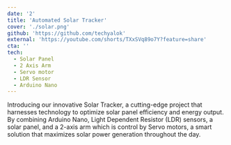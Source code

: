 ```yaml
---
date: '2'
title: 'Automated Solar Tracker'
cover: './solar.png'
github: 'https://github.com/techyalok'
external: 'https://youtube.com/shorts/TXxSVq89o7Y?feature=share'
cta: ''
tech:
  - Solar Panel
  - 2 Axis Arm
  - Servo motor
  - LDR Sensor
  - Arduino Nano
---
```


Introducing our innovative Solar Tracker, a cutting-edge project that harnesses technology to optimize solar panel efficiency and energy output. By combining Arduino Nano, Light Dependent Resistor (LDR) sensors, a solar panel, and a 2-axis arm which is control by Servo motors, a smart solution that maximizes solar power generation throughout the day.
